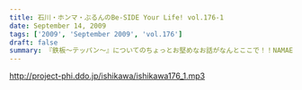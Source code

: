 ```yaml
---
title: 石川・ホンマ・ぶるんのBe-SIDE Your Life! vol.176-1
date: September 14, 2009
tags: ['2009', 'September 2009', 'vol.176']
draft: false
summary: 『鉄板～テッパン～』についてのちょっとお堅めなお話がなんとここで！！NAMAE
---
```


http://project-phi.ddo.jp/ishikawa/ishikawa176_1.mp3